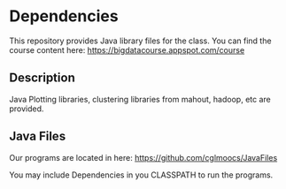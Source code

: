 Dependencies
============

This repository provides Java library files for the class. You can find the course content here: https://bigdatacourse.appspot.com/course

Description
-----------
Java Plotting libraries, clustering libraries from mahout, hadoop, etc are provided.

Java Files
------------
Our programs are located in here: https://github.com/cglmoocs/JavaFiles

You may include Dependencies in you CLASSPATH to run the programs.
